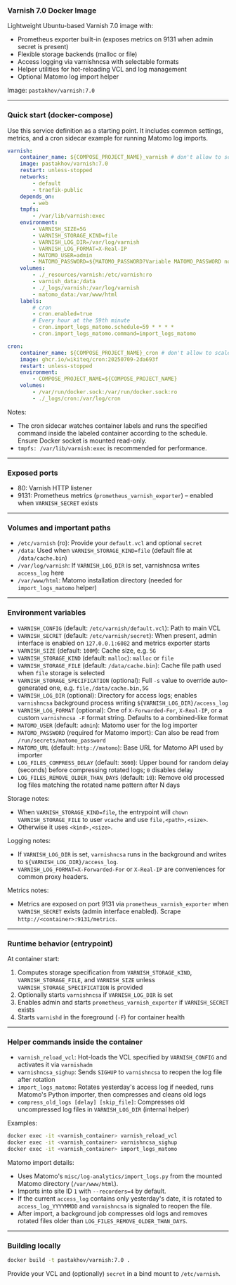 ### Varnish 7.0 Docker Image

Lightweight Ubuntu-based Varnish 7.0 image with:

- Prometheus exporter built-in (exposes metrics on 9131 when admin secret is present)
- Flexible storage backends (malloc or file)
- Access logging via varnishncsa with selectable formats
- Helper utilities for hot-reloading VCL and log management
- Optional Matomo log import helper

Image: `pastakhov/varnish:7.0`

---

### Quick start (docker-compose)

Use this service definition as a starting point. It includes common settings, metrics, and a cron sidecar example for running Matomo log imports.

```yaml
varnish:
    container_name: ${COMPOSE_PROJECT_NAME}_varnish # don't allow to scale the container
    image: pastakhov/varnish:7.0
    restart: unless-stopped
    networks:
        - default
        - traefik-public
    depends_on:
        - web
    tmpfs:
        - /var/lib/varnish:exec
    environment:
        - VARNISH_SIZE=5G
        - VARNISH_STORAGE_KIND=file
        - VARNISH_LOG_DIR=/var/log/varnish
        - VARNISH_LOG_FORMAT=X-Real-IP
        - MATOMO_USER=admin
        - MATOMO_PASSWORD=${MATOMO_PASSWORD?Variable MATOMO_PASSWORD not set}
    volumes:
        - ./_resources/varnish:/etc/varnish:ro
        - varnish_data:/data
        - ./_logs/varnish:/var/log/varnish
        - matomo_data:/var/www/html
    labels:
        # cron
        - cron.enabled=true
        # Every hour at the 59th minute
        - cron.import_logs_matomo.schedule=59 * * * *
        - cron.import_logs_matomo.command=import_logs_matomo

cron:
    container_name: ${COMPOSE_PROJECT_NAME}_cron # don't allow to scale the container
    image: ghcr.io/wikiteq/cron:20250709-2da693f
    restart: unless-stopped
    environment:
        - COMPOSE_PROJECT_NAME=${COMPOSE_PROJECT_NAME}
    volumes:
        - /var/run/docker.sock:/var/run/docker.sock:ro
        - ./_logs/cron:/var/log/cron
```

Notes:

- The cron sidecar watches container labels and runs the specified command inside the labeled container according to the schedule. Ensure Docker socket is mounted read-only.
- `tmpfs: /var/lib/varnish:exec` is recommended for performance.

---

### Exposed ports

- 80: Varnish HTTP listener
- 9131: Prometheus metrics (`prometheus_varnish_exporter`) – enabled when `VARNISH_SECRET` exists

---

### Volumes and important paths

- `/etc/varnish` (ro): Provide your `default.vcl` and optional `secret`
- `/data`: Used when `VARNISH_STORAGE_KIND=file` (default file at `/data/cache.bin`)
- `/var/log/varnish`: If `VARNISH_LOG_DIR` is set, varnishncsa writes `access_log` here
- `/var/www/html`: Matomo installation directory (needed for `import_logs_matomo` helper)

---

### Environment variables

- `VARNISH_CONFIG` (default: `/etc/varnish/default.vcl`): Path to main VCL
- `VARNISH_SECRET` (default: `/etc/varnish/secret`): When present, admin interface is enabled on `127.0.0.1:6082` and metrics exporter starts
- `VARNISH_SIZE` (default: `100M`): Cache size, e.g. `5G`
- `VARNISH_STORAGE_KIND` (default: `malloc`): `malloc` or `file`
- `VARNISH_STORAGE_FILE` (default: `/data/cache.bin`): Cache file path used when `file` storage is selected
- `VARNISH_STORAGE_SPECIFICATION` (optional): Full `-s` value to override auto-generated one, e.g. `file,/data/cache.bin,5G`
- `VARNISH_LOG_DIR` (optional): Directory for access logs; enables `varnishncsa` background process writing `${VARNISH_LOG_DIR}/access_log`
- `VARNISH_LOG_FORMAT` (optional): One of `X-Forwarded-For`, `X-Real-IP`, or a custom `varnishncsa -F` format string. Defaults to a combined-like format
- `MATOMO_USER` (default: `admin`): Matomo user for the log importer
- `MATOMO_PASSWORD` (required for Matomo import): Can also be read from `/run/secrets/matomo_password`
- `MATOMO_URL` (default: `http://matomo`): Base URL for Matomo API used by importer
- `LOG_FILES_COMPRESS_DELAY` (default: `3600`): Upper bound for random delay (seconds) before compressing rotated logs; `0` disables delay
- `LOG_FILES_REMOVE_OLDER_THAN_DAYS` (default: `10`): Remove old processed log files matching the rotated name pattern after N days

Storage notes:

- When `VARNISH_STORAGE_KIND=file`, the entrypoint will `chown` `VARNISH_STORAGE_FILE` to user `vcache` and use `file,<path>,<size>`.
- Otherwise it uses `<kind>,<size>`.

Logging notes:

- If `VARNISH_LOG_DIR` is set, `varnishncsa` runs in the background and writes to `${VARNISH_LOG_DIR}/access_log`.
- `VARNISH_LOG_FORMAT=X-Forwarded-For` or `X-Real-IP` are conveniences for common proxy headers.

Metrics notes:

- Metrics are exposed on port 9131 via `prometheus_varnish_exporter` when `VARNISH_SECRET` exists (admin interface enabled). Scrape `http://<container>:9131/metrics`.

---

### Runtime behavior (entrypoint)

At container start:

1. Computes storage specification from `VARNISH_STORAGE_KIND`, `VARNISH_STORAGE_FILE`, and `VARNISH_SIZE` unless `VARNISH_STORAGE_SPECIFICATION` is provided
2. Optionally starts `varnishncsa` if `VARNISH_LOG_DIR` is set
3. Enables admin and starts `prometheus_varnish_exporter` if `VARNISH_SECRET` exists
4. Starts `varnishd` in the foreground (`-F`) for container health

---

### Helper commands inside the container

- `varnish_reload_vcl`: Hot-loads the VCL specified by `VARNISH_CONFIG` and activates it via `varnishadm`
- `varnishncsa_sighup`: Sends `SIGHUP` to `varnishncsa` to reopen the log file after rotation
- `import_logs_matomo`: Rotates yesterday's access log if needed, runs Matomo's Python importer, then compresses and cleans old logs
- `compress_old_logs [delay] [skip_file]`: Compresses old uncompressed log files in `VARNISH_LOG_DIR` (internal helper)

Examples:

```bash
docker exec -it <varnish_container> varnish_reload_vcl
docker exec -it <varnish_container> varnishncsa_sighup
docker exec -it <varnish_container> import_logs_matomo
```

Matomo import details:

- Uses Matomo's `misc/log-analytics/import_logs.py` from the mounted Matomo directory (`/var/www/html`).
- Imports into site ID `1` with `--recorders=4` by default.
- If the current `access_log` contains only yesterday's date, it is rotated to `access_log_YYYYMMDD` and `varnishncsa` is signaled to reopen the file.
- After import, a background job compresses old logs and removes rotated files older than `LOG_FILES_REMOVE_OLDER_THAN_DAYS`.

---

### Building locally

```bash
docker build -t pastakhov/varnish:7.0 .
```

Provide your VCL and (optionally) `secret` in a bind mount to `/etc/varnish`.
